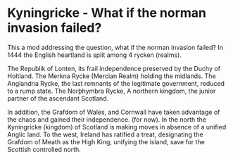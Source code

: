 # Kyningricke - What if the norman invasion failed? 
This a mod addressing the question, what if the norman invasion failed?
In 1444 the English heartland is split among 4 rycken (realms). 

The Republik of Lonten, its frail independence preserved by the Duchy of Holtland.
The Merkna Rycke (Mercian Realm) holding the midlands. 
The Anglandna Rycke, the last remnants of the legitimate government, reduced to a rump state.
The Norþhymbra Rycke, A northern kingdom, the junior partner of the ascendant Scotland. 

In addition, the Grafdom of Wales, and Cornwall have taken advantage of the chaos
and gained their independence. (for now).
In the north the Kyningricke (kingdom) of Scotland is making moves in absence
of a unified Anglic land. 
To the west, Ireland has ratified a treat, designating the Grafdom of Meath as the High King, unifying the island, save for the Scottish controlled north. 

